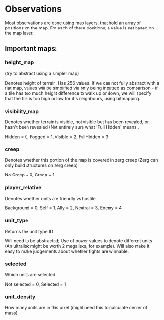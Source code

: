 # Observations

Most observations are done using map layers, that hold an array of positions on the map. For each of these positions, a value is set based on the map layer.

## Important maps: 

### height\_map 
  
  (try to abstract using a simpler map)
   
  Denotes height of terrain. Has 256 values. If we can not fully abstract with 
   a flat map, values will be simplified via only being inputted as comparison -   if a tile has too much height difference to walk up or down, we will specify    that the tile is too high or low for it's neighbours, using bitmapping. 

### visibility\_map 
   
  Denotes whether terrain is visible, not visible but has been revealed, or 
   hasn't been revealed (Not entirely sure what 'Full Hidden' means).
   
  Hidden = 0,
  Fogged = 1,
  Visible = 2,
  FullHidden = 3 

### creep
   
 Denotes whether this portion of the map is covered in zerg creep (Zerg can 
   only build structures on zerg creep)
   
 No Creep = 0,
 Creep = 1

### player\_relative

 Denotes whether units are friendly vs hostile
 
 Background = 0,
 Self = 1,
 Ally = 2,
 Neutral = 3,
 Enemy = 4

### unit\_type 
 
 Returns the unit type ID

 Will need to be abstracted; Use of power values to denote different units 
   (An ultralisk might be worth 2 megalisks, for example). Will also make it 
   easy to make judgements about whether fights are winnable. 

### selected 

 Which units are selected

   Not selected = 0,
   Selected = 1

### unit\_density 
    
  How many units are in this pixel (might need this to calculate 
    center of mass)
  



